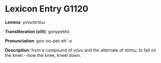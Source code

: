 # Lexicon Entry G1120

**Lemma**: γονυπετέω

**Transliteration (xlit)**: gonypetéō

**Pronunciation**: gon-oo-pet-eh'-o

**Description**:
from a compound of γόνυ and the alternate of πίπτω; to fall on the knee:--bow the knee, kneel down.
